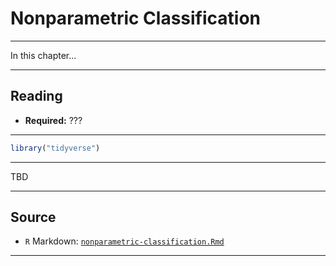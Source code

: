 # Nonparametric Classification



***

In this chapter...

***

## Reading

- **Required:** ???

***


```r
library("tidyverse")
```

***

TBD

***

## Source

- `R` Markdown: [`nonparametric-classification.Rmd`](nonparametric-classification.Rmd)

***
